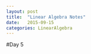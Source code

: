 ```yaml
---
layout: post
title:  "Linear Algebra Notes"
date:   2015-09-15
categories: LinearAlgebra
---
```

#Day 5